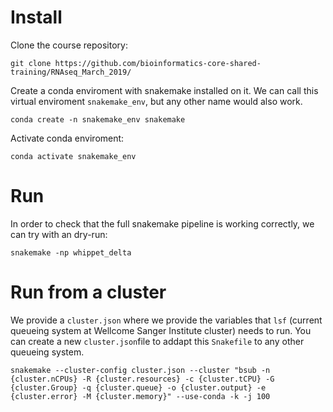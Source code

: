 # Install #

Clone the course repository:

    git clone https://github.com/bioinformatics-core-shared-training/RNAseq_March_2019/

Create a conda enviroment with snakemake installed on it. We can call this virtual enviroment `snakemake_env`, but any other name would also work.

    conda create -n snakemake_env snakemake   

Activate conda enviroment:
    
    conda activate snakemake_env
    
# Run #

In order to check that the full snakemake pipeline is working correctly, we can try with an dry-run:

    snakemake -np whippet_delta
    
# Run from a cluster #

We provide a `cluster.json` where we provide the variables that `lsf` (current queueing system at Wellcome Sanger Institute cluster) needs to run. You can create a new `cluster.json`file to addapt this `Snakefile` to any other queueing system.

    snakemake --cluster-config cluster.json --cluster "bsub -n {cluster.nCPUs} -R {cluster.resources} -c {cluster.tCPU} -G {cluster.Group} -q {cluster.queue} -o {cluster.output} -e {cluster.error} -M {cluster.memory}" --use-conda -k -j 100 

